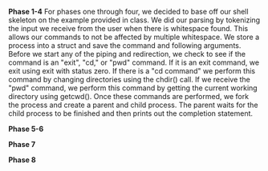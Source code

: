 **Phase 1-4**
For phases one through four, we decided to base off our shell skeleton on the
example provided in class. We did our parsing by tokenizing the input we
receive from the user when there is whitespace found. This allows our commands
to not be affected by multiple whitespace. We store a process into a struct and
save the command and following arguments. Before we start any of the piping and
redirection, we check to see if the command is an "exit", "cd," or "pwd"
command. If it is an exit command, we exit using exit with status zero. If
there is a "cd command" we perform this command by changing directories using
the chdir() call. If we receive the "pwd" command, we perform this command by
getting the current working directory using getcwd(). Once these commands are
performed, we fork the process and create a parent and child process. The
parent waits for the child process to be finished and then prints out the
completion statement.

**Phase 5-6**

**Phase 7**

**Phase 8**
